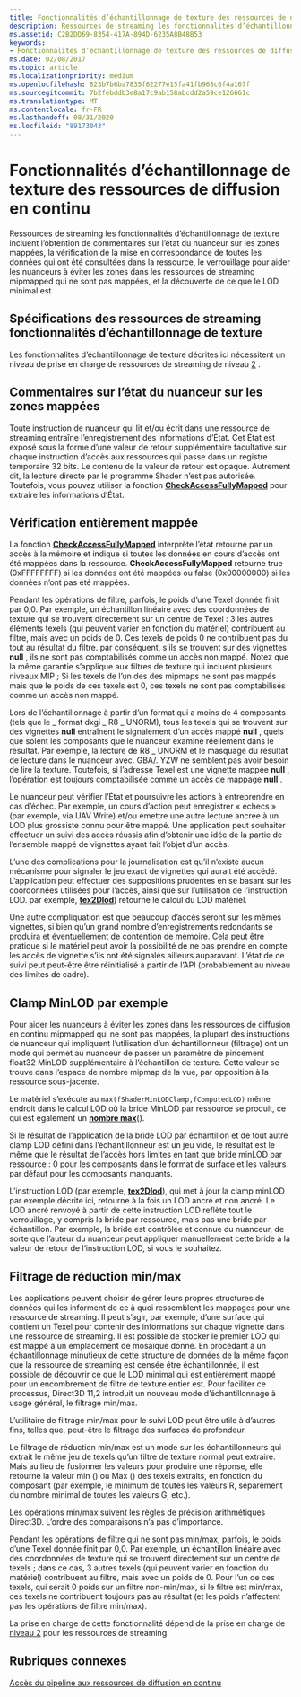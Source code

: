 ```yaml
---
title: Fonctionnalités d’échantillonnage de texture des ressources de diffusion en continu
description: Ressources de streaming les fonctionnalités d’échantillonnage de texture incluent l’obtention de commentaires sur l’état du nuanceur sur les zones mappées, la vérification de la mise en correspondance de toutes les données qui ont été consultées dans la ressource, le verrouillage pour aider les nuanceurs à éviter les zones dans les ressources de streaming mipmapped qui ne sont pas mappées, et la découverte de ce que le LOD minimal est
ms.assetid: C2B2DD69-8354-417A-894D-6235A8B48B53
keywords:
- Fonctionnalités d’échantillonnage de texture des ressources de diffusion en continu
ms.date: 02/08/2017
ms.topic: article
ms.localizationpriority: medium
ms.openlocfilehash: 823b7b6ba7835f62277e15fa41fb968c6f4a167f
ms.sourcegitcommit: 7b2febddb3e8a17c9ab158abcdd2a59ce126661c
ms.translationtype: MT
ms.contentlocale: fr-FR
ms.lasthandoff: 08/31/2020
ms.locfileid: "89173043"
---
```

# <a name="streaming-resources-texture-sampling-features"></a>Fonctionnalités d’échantillonnage de texture des ressources de diffusion en continu


Ressources de streaming les fonctionnalités d’échantillonnage de texture incluent l’obtention de commentaires sur l’état du nuanceur sur les zones mappées, la vérification de la mise en correspondance de toutes les données qui ont été consultées dans la ressource, le verrouillage pour aider les nuanceurs à éviter les zones dans les ressources de streaming mipmapped qui ne sont pas mappées, et la découverte de ce que le LOD minimal est

## <a name="span-idrequirements_of_streaming_resources_texture_sampling_featuresspanspan-idrequirements_of_streaming_resources_texture_sampling_featuresspanspan-idrequirements_of_streaming_resources_texture_sampling_featuresspanrequirements-of-streaming-resources-texture-sampling-features"></a><span id="Requirements_of_streaming_resources_texture_sampling_features"></span><span id="requirements_of_streaming_resources_texture_sampling_features"></span><span id="REQUIREMENTS_OF_STREAMING_RESOURCES_TEXTURE_SAMPLING_FEATURES"></span>Spécifications des ressources de streaming fonctionnalités d’échantillonnage de texture


Les fonctionnalités d’échantillonnage de texture décrites ici nécessitent un niveau de prise en charge de ressources de streaming de niveau [2](tier-2.md) .

## <a name="span-idshader_status_feedback_about_mapped_areasspanspan-idshader_status_feedback_about_mapped_areasspanspan-idshader_status_feedback_about_mapped_areasspanshader-status-feedback-about-mapped-areas"></a><span id="Shader_status_feedback_about_mapped_areas"></span><span id="shader_status_feedback_about_mapped_areas"></span><span id="SHADER_STATUS_FEEDBACK_ABOUT_MAPPED_AREAS"></span>Commentaires sur l’état du nuanceur sur les zones mappées


Toute instruction de nuanceur qui lit et/ou écrit dans une ressource de streaming entraîne l’enregistrement des informations d’État. Cet État est exposé sous la forme d’une valeur de retour supplémentaire facultative sur chaque instruction d’accès aux ressources qui passe dans un registre temporaire 32 bits. Le contenu de la valeur de retour est opaque. Autrement dit, la lecture directe par le programme Shader n’est pas autorisée. Toutefois, vous pouvez utiliser la fonction [**CheckAccessFullyMapped**](/windows/desktop/direct3dhlsl/checkaccessfullymapped) pour extraire les informations d’État.

## <a name="span-idfully_mapped_checkspanspan-idfully_mapped_checkspanspan-idfully_mapped_checkspanfully-mapped-check"></a><span id="Fully_mapped_check"></span><span id="fully_mapped_check"></span><span id="FULLY_MAPPED_CHECK"></span>Vérification entièrement mappée


La fonction [**CheckAccessFullyMapped**](/windows/desktop/direct3dhlsl/checkaccessfullymapped) interprète l’état retourné par un accès à la mémoire et indique si toutes les données en cours d’accès ont été mappées dans la ressource. **CheckAccessFullyMapped** retourne true (0xFFFFFFFF) si les données ont été mappées ou false (0x00000000) si les données n’ont pas été mappées.

Pendant les opérations de filtre, parfois, le poids d’une Texel donnée finit par 0,0. Par exemple, un échantillon linéaire avec des coordonnées de texture qui se trouvent directement sur un centre de Texel : 3 les autres éléments texels (qui peuvent varier en fonction du matériel) contribuent au filtre, mais avec un poids de 0. Ces texels de poids 0 ne contribuent pas du tout au résultat du filtre. par conséquent, s’ils se trouvent sur des vignettes **null** , ils ne sont pas comptabilisés comme un accès non mappé. Notez que la même garantie s’applique aux filtres de texture qui incluent plusieurs niveaux MIP ; Si les texels de l’un des des mipmaps ne sont pas mappés mais que le poids de ces texels est 0, ces texels ne sont pas comptabilisés comme un accès non mappé.

Lors de l’échantillonnage à partir d’un format qui a moins de 4 composants (tels que le \_ format dxgi \_ R8 \_ UNORM), tous les texels qui se trouvent sur des vignettes **null** entraînent le signalement d’un accès mappé **null** , quels que soient les composants que le nuanceur examine réellement dans le résultat. Par exemple, la lecture de R8 \_ UNORM et le masquage du résultat de lecture dans le nuanceur avec. GBA/. YZW ne semblent pas avoir besoin de lire la texture. Toutefois, si l’adresse Texel est une vignette mappée **null** , l’opération est toujours comptabilisée comme un accès de mappage **null** .

Le nuanceur peut vérifier l’État et poursuivre les actions à entreprendre en cas d’échec. Par exemple, un cours d’action peut enregistrer « échecs » (par exemple, via UAV Write) et/ou émettre une autre lecture ancrée à un LOD plus grossiste connu pour être mappé. Une application peut souhaiter effectuer un suivi des accès réussis afin d’obtenir une idée de la partie de l’ensemble mappé de vignettes ayant fait l’objet d’un accès.

L’une des complications pour la journalisation est qu’il n’existe aucun mécanisme pour signaler le jeu exact de vignettes qui aurait été accédé. L’application peut effectuer des suppositions prudentes en se basant sur les coordonnées utilisées pour l’accès, ainsi que sur l’utilisation de l’instruction LOD. par exemple, [**tex2Dlod**](/windows/desktop/direct3dhlsl/dx-graphics-hlsl-tex2dlod)) retourne le calcul du LOD matériel.

Une autre compliquation est que beaucoup d’accès seront sur les mêmes vignettes, si bien qu’un grand nombre d’enregistrements redondants se produira et éventuellement de contention de mémoire. Cela peut être pratique si le matériel peut avoir la possibilité de ne pas prendre en compte les accès de vignette s’ils ont été signalés ailleurs auparavant. L’état de ce suivi peut peut-être être réinitialisé à partir de l’API (probablement au niveau des limites de cadre).

## <a name="span-idper-sample_minlod_clampspanspan-idper-sample_minlod_clampspanspan-idper-sample_minlod_clampspanper-sample-minlod-clamp"></a><span id="Per-sample_MinLOD_clamp"></span><span id="per-sample_minlod_clamp"></span><span id="PER-SAMPLE_MINLOD_CLAMP"></span>Clamp MinLOD par exemple


Pour aider les nuanceurs à éviter les zones dans les ressources de diffusion en continu mipmapped qui ne sont pas mappées, la plupart des instructions de nuanceur qui impliquent l’utilisation d’un échantillonneur (filtrage) ont un mode qui permet au nuanceur de passer un paramètre de pincement float32 MinLOD supplémentaire à l’échantillon de texture. Cette valeur se trouve dans l’espace de nombre mipmap de la vue, par opposition à la ressource sous-jacente.

Le matériel s’exécute au ` max(fShaderMinLODClamp,fComputedLOD) ` même endroit dans le calcul LOD où la bride MinLOD par ressource se produit, ce qui est également un [**nombre max**](/windows/desktop/direct3dhlsl/dx-graphics-hlsl-max)().

Si le résultat de l’application de la bride LOD par échantillon et de tout autre clamp LOD défini dans l’échantillonneur est un jeu vide, le résultat est le même que le résultat de l’accès hors limites en tant que bride minLOD par ressource : 0 pour les composants dans le format de surface et les valeurs par défaut pour les composants manquants.

L’instruction LOD (par exemple, [**tex2Dlod**](/windows/desktop/direct3dhlsl/dx-graphics-hlsl-tex2dlod)), qui met à jour la clamp minLOD par exemple décrite ici, retourne à la fois un LOD ancré et non ancré. Le LOD ancré renvoyé à partir de cette instruction LOD reflète tout le verrouillage, y compris la bride par ressource, mais pas une bride par échantillon. Par exemple, la bride est contrôlée et connue du nuanceur, de sorte que l’auteur du nuanceur peut appliquer manuellement cette bride à la valeur de retour de l’instruction LOD, si vous le souhaitez.

## <a name="span-idmin_max_reduction_filteringspanspan-idmin_max_reduction_filteringspanspan-idmin_max_reduction_filteringspanminmax-reduction-filtering"></a><span id="Min_Max_reduction_filtering"></span><span id="min_max_reduction_filtering"></span><span id="MIN_MAX_REDUCTION_FILTERING"></span>Filtrage de réduction min/max


Les applications peuvent choisir de gérer leurs propres structures de données qui les informent de ce à quoi ressemblent les mappages pour une ressource de streaming. Il peut s’agir, par exemple, d’une surface qui contient un Texel pour contenir des informations sur chaque vignette dans une ressource de streaming. Il est possible de stocker le premier LOD qui est mappé à un emplacement de mosaïque donné. En procédant à un échantillonnage minutieux de cette structure de données de la même façon que la ressource de streaming est censée être échantillonnée, il est possible de découvrir ce que le LOD minimal qui est entièrement mappé pour un encombrement de filtre de texture entier est. Pour faciliter ce processus, Direct3D 11,2 introduit un nouveau mode d’échantillonnage à usage général, le filtrage min/max.

L’utilitaire de filtrage min/max pour le suivi LOD peut être utile à d’autres fins, telles que, peut-être le filtrage des surfaces de profondeur.

Le filtrage de réduction min/max est un mode sur les échantillonneurs qui extrait le même jeu de texels qu’un filtre de texture normal peut extraire. Mais au lieu de fusionner les valeurs pour produire une réponse, elle retourne la valeur min () ou Max () des texels extraits, en fonction du composant (par exemple, le minimum de toutes les valeurs R, séparément du nombre minimal de toutes les valeurs G, etc.).

Les opérations min/max suivent les règles de précision arithmétiques Direct3D. L’ordre des comparaisons n’a pas d’importance.

Pendant les opérations de filtre qui ne sont pas min/max, parfois, le poids d’une Texel donnée finit par 0,0. Par exemple, un échantillon linéaire avec des coordonnées de texture qui se trouvent directement sur un centre de texels ; dans ce cas, 3 autres texels (qui peuvent varier en fonction du matériel) contribuent au filtre, mais avec un poids de 0. Pour l’un de ces texels, qui serait 0 poids sur un filtre non-min/max, si le filtre est min/max, ces texels ne contribuent toujours pas au résultat (et les poids n’affectent pas les opérations de filtre min/max).

La prise en charge de cette fonctionnalité dépend de la prise en charge de [niveau 2](tier-2.md) pour les ressources de streaming.

## <a name="span-idrelated-topicsspanrelated-topics"></a><span id="related-topics"></span>Rubriques connexes


[Accès du pipeline aux ressources de diffusion en continu](pipeline-access-to-streaming-resources.md)

 

 